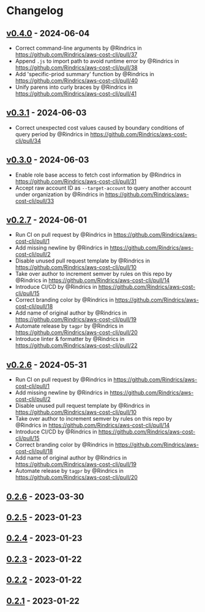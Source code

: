# Changelog

## [v0.4.0](https://github.com/Rindrics/aws-cost-cli/compare/v0.3.1...v0.4.0) - 2024-06-04
- Correct command-line arguments by @Rindrics in https://github.com/Rindrics/aws-cost-cli/pull/37
- Append `.js` to import path to avoid runtime error by @Rindrics in https://github.com/Rindrics/aws-cost-cli/pull/38
- Add 'specific-priod summary' function by @Rindrics in https://github.com/Rindrics/aws-cost-cli/pull/40
- Unify parens into curly braces by @Rindrics in https://github.com/Rindrics/aws-cost-cli/pull/41

## [v0.3.1](https://github.com/Rindrics/aws-cost-cli/compare/v0.3.0...v0.3.1) - 2024-06-03
- Correct unexpected cost values caused by boundary conditions of query period by @Rindrics in https://github.com/Rindrics/aws-cost-cli/pull/34

## [v0.3.0](https://github.com/Rindrics/aws-cost-cli/compare/v0.2.7...v0.3.0) - 2024-06-03
- Enable role base access to fetch cost information by @Rindrics in https://github.com/Rindrics/aws-cost-cli/pull/31
- Accept raw account ID as `--target-account` to query another account under organization by @Rindrics in https://github.com/Rindrics/aws-cost-cli/pull/33

## [v0.2.7](https://github.com/Rindrics/aws-cost-cli/compare/0.2.6...v0.2.7) - 2024-06-01
- Run CI on pull request by @Rindrics in https://github.com/Rindrics/aws-cost-cli/pull/1
- Add missing newline by @Rindrics in https://github.com/Rindrics/aws-cost-cli/pull/2
- Disable unused pull request template by @Rindrics in https://github.com/Rindrics/aws-cost-cli/pull/10
- Take over author to increment semver by rules on this repo by @Rindrics in https://github.com/Rindrics/aws-cost-cli/pull/14
- Introduce CI/CD by @Rindrics in https://github.com/Rindrics/aws-cost-cli/pull/15
- Correct branding color by @Rindrics in https://github.com/Rindrics/aws-cost-cli/pull/18
- Add name of original author by @Rindrics in https://github.com/Rindrics/aws-cost-cli/pull/19
- Automate release by `tagpr` by @Rindrics in https://github.com/Rindrics/aws-cost-cli/pull/20
- Introduce linter & formatter by @Rindrics in https://github.com/Rindrics/aws-cost-cli/pull/22

## [v0.2.6](https://github.com/Rindrics/aws-cost-cli/compare/0.2.6...v0.2.6) - 2024-05-31
- Run CI on pull request by @Rindrics in https://github.com/Rindrics/aws-cost-cli/pull/1
- Add missing newline by @Rindrics in https://github.com/Rindrics/aws-cost-cli/pull/2
- Disable unused pull request template by @Rindrics in https://github.com/Rindrics/aws-cost-cli/pull/10
- Take over author to increment semver by rules on this repo by @Rindrics in https://github.com/Rindrics/aws-cost-cli/pull/14
- Introduce CI/CD by @Rindrics in https://github.com/Rindrics/aws-cost-cli/pull/15
- Correct branding color by @Rindrics in https://github.com/Rindrics/aws-cost-cli/pull/18
- Add name of original author by @Rindrics in https://github.com/Rindrics/aws-cost-cli/pull/19
- Automate release by `tagpr` by @Rindrics in https://github.com/Rindrics/aws-cost-cli/pull/20

## [0.2.6](https://github.com/Rindrics/aws-cost-cli/compare/0.2.5...0.2.6) - 2023-03-30

## [0.2.5](https://github.com/Rindrics/aws-cost-cli/compare/0.2.4...0.2.5) - 2023-01-23

## [0.2.4](https://github.com/Rindrics/aws-cost-cli/compare/0.2.3...0.2.4) - 2023-01-23

## [0.2.3](https://github.com/Rindrics/aws-cost-cli/compare/0.2.2...0.2.3) - 2023-01-22

## [0.2.2](https://github.com/Rindrics/aws-cost-cli/compare/0.2.1...0.2.2) - 2023-01-22

## [0.2.1](https://github.com/Rindrics/aws-cost-cli/commits/0.2.1) - 2023-01-22
